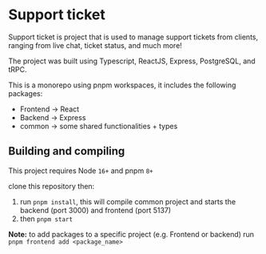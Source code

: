 # Support ticket

Support ticket is project that is used to manage support tickets from clients, ranging from 
live chat, ticket status, and much more! 

The project was built using Typescript, ReactJS, Express, PostgreSQL, and tRPC.

This is a monorepo using pnpm workspaces, it includes the following packages:
 - Frontend -> React 
 - Backend -> Express
 - common -> some shared functionalities + types

## Building and compiling

This project requires Node `16+` and pnpm `8+`

clone this repository then:
1. run 
```pnpm install```, this will compile common project and starts the backend (port 3000) and frontend (port 5137)
2. then ```pnpm start```


**Note:** to add packages to a specific project (e.g. Frontend or backend) run ```pnpm frontend add <package_name>```

